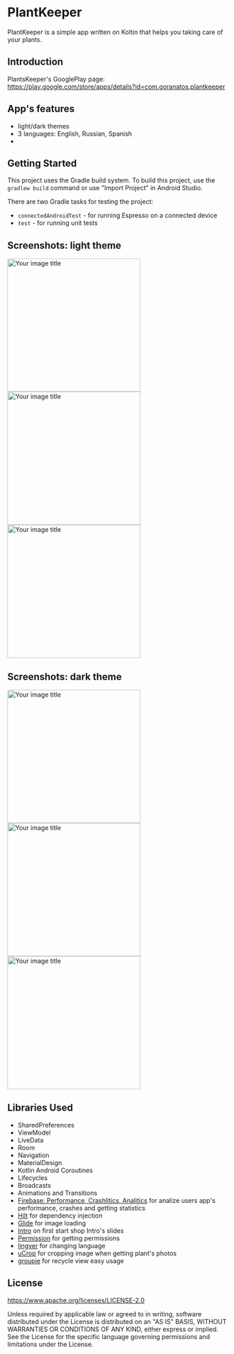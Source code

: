 PlantKeeper
===========

PlantKeeper is a simple app written on Koltin that helps you taking care of your plants.

Introduction
------------

PlantsKeeper's GooglePlay page: https://play.google.com/store/apps/details?id=com.goranatos.plantkeeper

App's features
------------

* light/dark themes
* 3 languages: English, Russian, Spanish
* 

Getting Started
---------------
This project uses the Gradle build system. To build this project, use the
`gradlew build` command or use "Import Project" in Android Studio.

There are two Gradle tasks for testing the project:
* `connectedAndroidTest` - for running Espresso on a connected device
* `test` - for running unit tests

Screenshots: light theme
-----------
<p float="center"> 
  <img src="screenshots/light_my_plants_linear.png" alt="Your image title" width="300">
  <img src="screenshots/light_edit_plant.png" alt="Your image title" width="300">
  <img src="screenshots/light_plants_info.png" alt="Your image title" width="300">
</p>


Screenshots: dark theme
------------
<p float="left"> 
  <img src="screenshots/dark_edit_plant.png" alt="Your image title" width="300">
  <img src="screenshots/dark_my_plants_grid.png" alt="Your image title" width="300">
  <img src="screenshots/dark_plant_info.png" alt="Your image title" width="300">
</p>

Libraries Used
--------------

* SharedPreferences
* ViewModel
* LiveData
* Room
* Navigation
* MaterialDesign
* Kotlin Android Coroutines
* Lifecycles
* Broadcasts
* Animations and Transitions
* [Firebase: Performance, Crashlitics, Analitics][0] for analize users app's performance, crashes and getting statistics
* [Hilt][1] for dependency injection
* [Glide][2] for image loading
* [Intro][3] on first start shop Intro's slides 
* [Permission][4] for getting permissions
* [lingver][5] for changing language
* [uCrop][6] for cropping image when getting plant's photos
* [groupie][7] for recycle view easy usage

[0]: https://firebase.google.com/
[1]: https://dagger.dev/hilt/
[2]: https://bumptech.github.io/glide/
[3]: https://github.com/AppIntro/AppIntro
[4]: https://github.com/permissions-dispatcher/PermissionsDispatcher
[5]: https://github.com/YarikSOffice/lingver
[6]: https://github.com/Yalantis/uCrop
[7]: https://github.com/lisawray/groupie

License
-------

  https://www.apache.org/licenses/LICENSE-2.0

Unless required by applicable law or agreed to in writing, software
distributed under the License is distributed on an "AS IS" BASIS, WITHOUT
WARRANTIES OR CONDITIONS OF ANY KIND, either express or implied.  See the
License for the specific language governing permissions and limitations under
the License.
